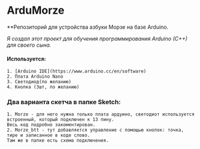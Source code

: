 # ArduMorze
**Репозиторий для устройства азбуки Морзе на базе Arduino.

*Я создал этот проект для обучения программирования Arduino (C++) для своего сына.*

#### Используется: 
	1. [Arduino IDE](https://www.arduino.cc/en/software)
	2. Плата Arduino Nano
	3. Светодиод(по желанию)
	4. Кнопка (3шт, по желанию)

### Два варианта скетча в папке Sketch: 
    1. Morze - для него нужна только плата ардуино, светодиот используется встроенный, который подключен к 13 пину. 
    Весь код подробно закоментирован.
    2. Morze_btt - тут добавляется управление с помощью кнопок: точка, тире и записанное в коде слово. 
    Там же в папке есть схема подключения.
